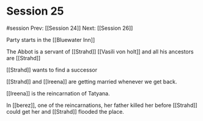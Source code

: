 # Session 25
#session
Prev: [[Session 24]]
Next: [[Session 26]]

Party starts in the [[Bluewater Inn]]

The Abbot is a servant of [[Strahd]]
[[Vasili von holt]] and all his ancestors are [[Strahd]]

[[Strahd]] wants to find a successor

[[Strahd]] and [[Ireena]] are getting married whenever we get back.

[[Ireena]] is the reincarnation of Tatyana. 

In [[berez]], one of the reincarnations, her father killed her before [[Strahd]] could get her and [[Strahd]] flooded the place.

